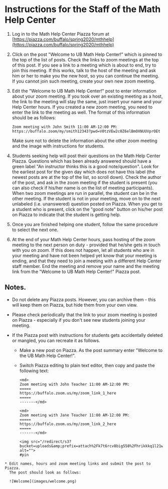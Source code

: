 # Instructions for the Staff of the Math Help Center

1. Log in to the Math Help Center Piazza forum at [https://piazza.com/buffalo/spring2020/mthhelp](https://piazza.com/buffalo/spring2020/mthhelp)

2. Click on the post "Welcome to UB Math Help Center!" which is pinned to the top of the list of posts. Check the links to zoom meetings at the top of this post. If you see a link to a meeting which is about to end, try to join this meeting. If this works, talk to the host of the meeting and ask him or her to make you the new host, so you can continue the meeting. If you cannot join such meeting, create your own new zoom meeting.

3. Edit the "Welcome to UB Math Help Center!" post to enter information about your zoom  meeting. If you took over an existing meeting as a host, the link to the meeting will stay the same, just insert your name and your Help Center hours. If you created a new zoom meeting, you need to enter the link to the meeting as well. The format of this information should be as follows:

    ```
    Zoom meeting with John Smith 11:00 AM-12:00 PM:
    https://buffalo.zoom/my/smith12343?pwd=V0tzVEw2c0Z6elBmOXNUUVprOEt
    ```
    Make sure not to delete the information about the other  zoom meeting and the image with instructions for students.

4. Students seeking help will post their questions on the Math Help Center Piazza. Questions which has been already answered should have a green label "An instructor thinks this is a good note/question". Look for the earliest post for the given day which does not have this label (the newest posts are at the top of the list, so scroll down). Check the author of the post, and ask in the zoom meeting if the student is present (you can also check if his/her name is on the list of meeting participants). When two zoom meetings are run in parallel, the student can be in the other meeting. If the student is not in your meeting, move on to the next unlabeled (i.e. unanswered) question posted on Piazza. When you get to a student who is present, click on the "good note" button on his/her post on Piazza to indicate that the student is getting help.

5. Once you are finished helping one student, follow the same procedure to select the next one.

6. At the end of your Math Help Center hours, pass hosting of the zoom meeting to the next person on duty - provided that he/she gets in touch with you on zoom. If this does not happen, let all students who are in your meeting and have not been helped yet know that your meeting is ending, and that they need to join a meeting with a different Help Center staff member.
End the meeting and remove your name and the meeting link from the "Welcome to UB Math Help Center!" Piazza post.



## Notes.
*  Do not delete any Piazza posts. However, you can archive them - this will keep them on Piazza,  but hide them from your own view.
*  Please check periodically that the link to your zoom meeting is posted on Piazza - especially if you don't see new students joining your meeting.
* If the Piazza post with instructions for students gets accidentally deleted or mangled, you can recreate it as follows.

  - Make a new post on Piazza. As the post summary enter "Welcome to the UB Math Help Center!".
  - Switch Piazza editing to plain text editor, then copy and paste the following text:

     ```
     <md>
    Zoom meeting with John Teacher 11:00 AM-12:00 PM:
    =====
    https://buffalo.zoom.us/my/zoom_link_1_here
    =====
    -------</md>

    <md>
    Zoom meeting with Jane Teacher 11:00 AM-12:00 PM:
    =====
    https://buffalo.zoom.us/my/zoom_link_2_here
    =====
    -------</md>

    <img src="/redirect/s3?bucket=uploads&amp;prefix=attach%2Fk7t6rcv8big558%2Fhrikkkq1l21wq%2Fk833t94jjmq6%2Fhelp_center_instructions.png" alt="">
     #pin
 ```
 * Edit names, hours and zoom meeting links and submit the post to Piazza.
   The post should look as follows:

   ![Welcome](images/welcome.png)
